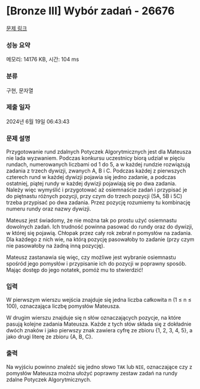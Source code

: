 # [Bronze III] Wybór zadań - 26676 

[문제 링크](https://www.acmicpc.net/problem/26676) 

### 성능 요약

메모리: 14176 KB, 시간: 104 ms

### 분류

구현, 문자열

### 제출 일자

2024년 6월 19일 06:43:43

### 문제 설명

<p>Przygotowanie rund zdalnych Potyczek Algorytmicznych jest dla Mateusza nie lada wyzwaniem. Podczas konkursu uczestnicy biorą udział w pięciu rundach, numerowanych liczbami od 1 do 5, a w każdej rundzie rozwiązują zadania z trzech dywizji, zwanych A, B i C. Podczas każdej z pierwszych czterech rund w każdej dywizji pojawia się jedno zadanie, a podczas ostatniej, piątej rundy w każdej dywizji pojawiają się po dwa zadania. Należy więc wymyślić i przygotować aż osiemnaście zadań i przypisać je do piętnastu różnych pozycji, przy czym do trzech pozycji (5A, 5B i 5C) trzeba przypisać po dwa zadania. Przez pozycję rozumiemy tu kombinację numeru rundy oraz nazwy dywizji.</p>

<p>Mateusz jest świadomy, że nie można tak po prostu użyć osiemnastu dowolnych zadań. Ich trudność powinna pasować do rundy oraz do dywizji, w której się pojawią. Chłopak przez cały rok zebrał n pomysłów na zadania. Dla każdego z nich wie, na którą pozycję pasowałoby to zadanie (przy czym nie pasowałoby na żadną inną pozycję).</p>

<p>Mateusz zastanawia się więc, czy możliwe jest wybranie osiemnastu spośród jego pomysłów i przypisanie ich do pozycji w poprawny sposób. Mając dostęp do jego notatek, pomóż mu to stwierdzić!</p>

### 입력 

 <p>W pierwszym wierszu wejścia znajduje się jedna liczba całkowita n (1 ≤ n ≤ 100), oznaczająca liczbę pomysłów Mateusza.</p>

<p>W drugim wierszu znajduje się n słów oznaczających pozycje, na które pasują kolejne zadania Mateusza. Każde z tych słów składa się z dokładnie dwóch znaków i jako pierwszy znak zawiera cyfrę ze zbioru {1, 2, 3, 4, 5}, a jako drugi literę ze zbioru {A, B, C}.</p>

### 출력 

 <p>Na wyjściu powinno znaleźć się jedno słowo <code>TAK</code> lub <code>NIE</code>, oznaczające czy z pomysłów Mateusza można ułożyć poprawny zestaw zadań na rundy zdalne Potyczek Algorytmicznych.</p>


